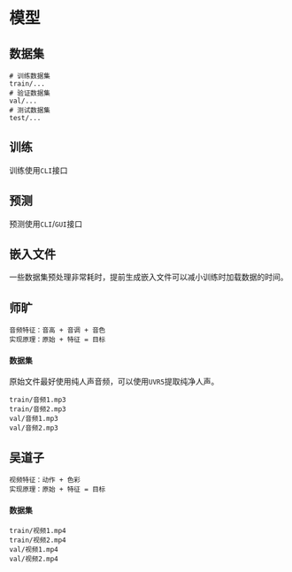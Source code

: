 # 模型

## 数据集

```
# 训练数据集
train/...
# 验证数据集
val/...
# 测试数据集
test/...
```

## 训练

训练使用`CLI`接口

## 预测

预测使用`CLI`/`GUI`接口

## 嵌入文件

一些数据集预处理非常耗时，提前生成嵌入文件可以减小训练时加载数据的时间。

## 师旷

```
音频特征：音高 + 音调 + 音色
实现原理：原始 + 特征 = 目标
```

#### 数据集

原始文件最好使用纯人声音频，可以使用`UVR5`提取纯净人声。

```
train/音频1.mp3
train/音频2.mp3
val/音频1.mp3
val/音频2.mp3
```

## 吴道子

```
视频特征：动作 + 色彩
实现原理：原始 + 特征 = 目标
```

#### 数据集

```
train/视频1.mp4
train/视频2.mp4
val/视频1.mp4
val/视频2.mp4
```
